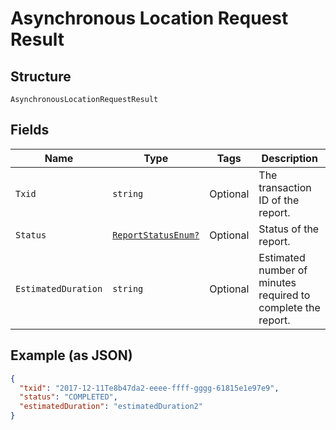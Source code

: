
# Asynchronous Location Request Result

## Structure

`AsynchronousLocationRequestResult`

## Fields

| Name | Type | Tags | Description |
|  --- | --- | --- | --- |
| `Txid` | `string` | Optional | The transaction ID of the report. |
| `Status` | [`ReportStatusEnum?`](../../doc/models/report-status-enum.md) | Optional | Status of the report. |
| `EstimatedDuration` | `string` | Optional | Estimated number of minutes required to complete the report. |

## Example (as JSON)

```json
{
  "txid": "2017-12-11Te8b47da2-eeee-ffff-gggg-61815e1e97e9",
  "status": "COMPLETED",
  "estimatedDuration": "estimatedDuration2"
}
```


